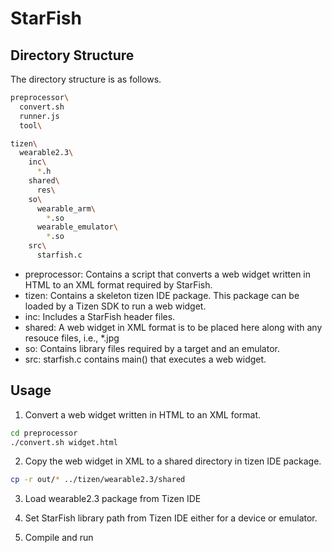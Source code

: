 # StarFish

## Directory Structure
The directory structure is as follows.

```sh
preprocessor\
  convert.sh
  runner.js
  tool\

tizen\
  wearable2.3\
    inc\
      *.h
    shared\
      res\
    so\
      wearable_arm\
        *.so
      wearable_emulator\
        *.so
    src\
      starfish.c
```

- preprocessor: Contains a script that converts a web widget written in HTML to an XML format required by StarFish.
- tizen: Contains a skeleton tizen IDE package. This package can be loaded by a Tizen SDK to run a web widget.
- inc: Includes a StarFish header files.
- shared: A web widget in XML format is to be placed here along with any resouce files, i.e., \*.jpg
- so: Contains library files required by a target and an emulator.
- src: starfish.c contains main() that executes a web widget.

## Usage

1. Convert a web widget written in HTML to an XML format.
  ```sh
  cd preprocessor
  ./convert.sh widget.html
  ```

2. Copy the web widget in XML to a shared directory in tizen IDE package.

  ```sh
  cp -r out/* ../tizen/wearable2.3/shared
  ```

3. Load wearable2.3 package from Tizen IDE

4. Set StarFish library path from Tizen IDE either for a device or emulator.

5. Compile and run




